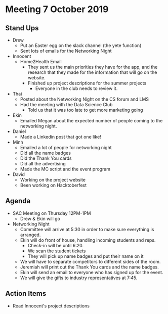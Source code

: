 ﻿# Meeting 7 October 2019
## Stand Ups
- Drew
	- Put an Easter egg on the slack channel (the yete function)
	- Sent lots of emails for the Networking Night
- Innocent
	- Home2Health Email
		- They sent us the main priorities they have for the app, and the research that they made for the information that will go on the website.
		- Finished up project descriptions for the summer projects
			- Everyone in the club needs to review it.
- Thai
	- Posted about the Networking Night on the CS forum and LMS
	- Had the meeting with the Data Science Club
		- Told us that it was too late to get more marketing going
- Ekin
	- Emailed Megan about the expected number of people coming to the networking night.
- Daniel
	- Made a Linkedin post that got one like!
- Minh
	- Emailed a lot of people for networking night
	- Did all the name badges
	- Did the Thank You cards
	- Did all the advertising
	- Made the MC script and the event program
- David
	- Working on the project website
	- Been working on Hacktoberfest
## Agenda
- SAC Meeting on Thursday 12PM-1PM
	- Drew & Ekin will go
- Networking Night
	- Committee will arrive at 5:30 in order to make sure everything is arranged.
	- Ekin will do front of house, handling incoming students and reps.
		- Check-in will be until 6:20.
		- We scan the student tickets
		- They will pick up name badges and put their name on it
	- We will have to separate competitors to different sides of the room.
	- Jeremiah will print out the Thank You cards and the name badges.
	- Ekin will send an email to everyone who has signed up for the event.
	- We will give the gifts to industry representatives at 7:45.
## Action Items
- Read Innocent's project descriptions
